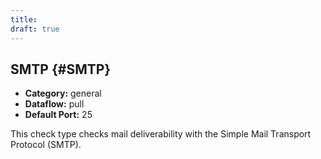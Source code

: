 ```yaml
---
title:
draft: true
---
```


## SMTP {#SMTP}
 * **Category:** general
 * **Dataflow:** pull
 * **Default Port:** 25

This check type checks mail deliverability with the Simple Mail Transport Protocol (SMTP).
